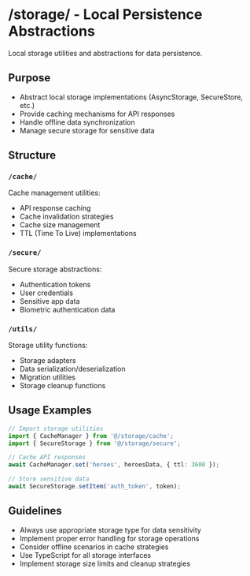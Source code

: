 # /storage/ - Local Persistence Abstractions

Local storage utilities and abstractions for data persistence.

## Purpose
- Abstract local storage implementations (AsyncStorage, SecureStore, etc.)
- Provide caching mechanisms for API responses
- Handle offline data synchronization
- Manage secure storage for sensitive data

## Structure

### `/cache/`
Cache management utilities:
- API response caching
- Cache invalidation strategies
- Cache size management
- TTL (Time To Live) implementations

### `/secure/`
Secure storage abstractions:
- Authentication tokens
- User credentials
- Sensitive app data
- Biometric authentication data

### `/utils/`
Storage utility functions:
- Storage adapters
- Data serialization/deserialization
- Migration utilities
- Storage cleanup functions

## Usage Examples
```typescript
// Import storage utilities
import { CacheManager } from '@/storage/cache';
import { SecureStorage } from '@/storage/secure';

// Cache API responses
await CacheManager.set('heroes', heroesData, { ttl: 3600 });

// Store sensitive data
await SecureStorage.setItem('auth_token', token);
```

## Guidelines
- Always use appropriate storage type for data sensitivity
- Implement proper error handling for storage operations
- Consider offline scenarios in cache strategies
- Use TypeScript for all storage interfaces
- Implement storage size limits and cleanup strategies